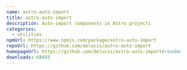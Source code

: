 ```yaml
---
name: astro-auto-import
title: astro-auto-import
description: Auto-import components in Astro projects
categories:
  - utilities
npmUrl: https://www.npmjs.com/package/astro-auto-import
repoUrl: https://github.com/delucis/astro-auto-import
homepageUrl: https://github.com/delucis/astro-auto-import#readme
downloads: 68493
---
```


